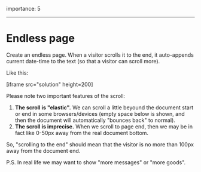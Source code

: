 importance: 5

---

# Endless page

Create an endless page. When a visitor scrolls it to the end, it auto-appends current date-time to the text (so that a visitor can scroll more).

Like this:

[iframe src="solution" height=200]

Please note two important features of the scroll:

1. **The scroll is "elastic".** We can scroll a little beyound the document start or end in some browsers/devices (empty space below is shown, and then the document will automatically "bounces back" to normal).
2. **The scroll is imprecise.** When we scroll to page end, then we may be in fact like 0-50px away from the real document bottom.

So, "scrolling to the end" should mean that the visitor is no more than 100px away from the document end.

P.S. In real life we may want to show "more messages" or "more goods".
